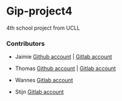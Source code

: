 # Gip-project4
4th school project from UCLL

### Contributors

- Jaimie [Github account](https://github.com/JaimieHaesevoets) | [Gitlab account](https://gitlab.com/jaimie123)

- Thomas [Github account](https://github.com/ThomasClaes-r0664186) | [Gitlab account](https://gitlab.com/r0664186)

- Wannes [Gitlab account](https://gitlab.com/WannesV)

- Stijn [Gitlab account](https://gitlab.com/7Stijn7)

